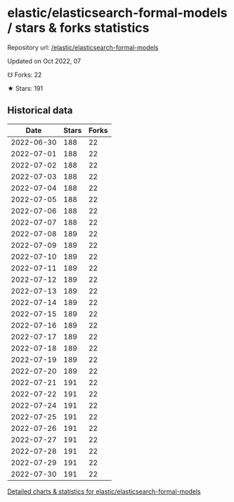 # elastic/elasticsearch-formal-models / stars & forks statistics

Repository url: [/elastic/elasticsearch-formal-models](https://github.com/elastic/elasticsearch-formal-models)

Updated on Oct 2022, 07

☋ Forks: 22

★ Stars: 191

## Historical data
| Date | Stars | Forks |
|------|-------|-------|
| 2022-06-30 | 188 | 22 | 
| 2022-07-01 | 188 | 22 | 
| 2022-07-02 | 188 | 22 | 
| 2022-07-03 | 188 | 22 | 
| 2022-07-04 | 188 | 22 | 
| 2022-07-05 | 188 | 22 | 
| 2022-07-06 | 188 | 22 | 
| 2022-07-07 | 188 | 22 | 
| 2022-07-08 | 189 | 22 | 
| 2022-07-09 | 189 | 22 | 
| 2022-07-10 | 189 | 22 | 
| 2022-07-11 | 189 | 22 | 
| 2022-07-12 | 189 | 22 | 
| 2022-07-13 | 189 | 22 | 
| 2022-07-14 | 189 | 22 | 
| 2022-07-15 | 189 | 22 | 
| 2022-07-16 | 189 | 22 | 
| 2022-07-17 | 189 | 22 | 
| 2022-07-18 | 189 | 22 | 
| 2022-07-19 | 189 | 22 | 
| 2022-07-20 | 189 | 22 | 
| 2022-07-21 | 191 | 22 | 
| 2022-07-22 | 191 | 22 | 
| 2022-07-24 | 191 | 22 | 
| 2022-07-25 | 191 | 22 | 
| 2022-07-26 | 191 | 22 | 
| 2022-07-27 | 191 | 22 | 
| 2022-07-28 | 191 | 22 | 
| 2022-07-29 | 191 | 22 | 
| 2022-07-30 | 191 | 22 | 


[Detailed charts & statistics for elastic/elasticsearch-formal-models](https://reviewgithub.com/rep/elastic/elasticsearch-formal-models)
